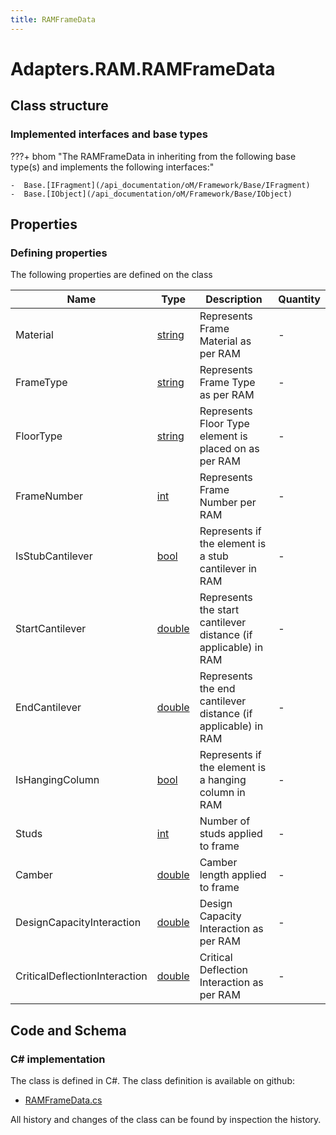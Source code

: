 ```yaml
---
title: RAMFrameData
---
```


# Adapters.RAM.RAMFrameData



## Class structure

### Implemented interfaces and base types

???+ bhom "The RAMFrameData in inheriting from the following base type(s) and implements the following interfaces:"

    -  Base.[IFragment](/api_documentation/oM/Framework/Base/IFragment)
    -  Base.[IObject](/api_documentation/oM/Framework/Base/IObject)


## Properties



### Defining properties

The following properties are defined on the class

| Name             | Type             | Description      | Quantity         |
|------------------|------------------|------------------|------------------|
| Material | [string](https://learn.microsoft.com/en-us/dotnet/api/System.String?view=netstandard-2.0) | Represents Frame Material as per RAM | - |
| FrameType | [string](https://learn.microsoft.com/en-us/dotnet/api/System.String?view=netstandard-2.0) | Represents Frame Type as per RAM | - |
| FloorType | [string](https://learn.microsoft.com/en-us/dotnet/api/System.String?view=netstandard-2.0) | Represents Floor Type element is placed on as per RAM | - |
| FrameNumber | [int](https://learn.microsoft.com/en-us/dotnet/api/System.Int32?view=netstandard-2.0) | Represents Frame Number per RAM | - |
| IsStubCantilever | [bool](https://learn.microsoft.com/en-us/dotnet/api/System.Boolean?view=netstandard-2.0) | Represents if the element is a stub cantilever in RAM | - |
| StartCantilever | [double](https://learn.microsoft.com/en-us/dotnet/api/System.Double?view=netstandard-2.0) | Represents the start cantilever distance (if applicable) in RAM | - |
| EndCantilever | [double](https://learn.microsoft.com/en-us/dotnet/api/System.Double?view=netstandard-2.0) | Represents the end cantilever distance (if applicable) in RAM | - |
| IsHangingColumn | [bool](https://learn.microsoft.com/en-us/dotnet/api/System.Boolean?view=netstandard-2.0) | Represents if the element is a hanging column in RAM | - |
| Studs | [int](https://learn.microsoft.com/en-us/dotnet/api/System.Int32?view=netstandard-2.0) | Number of studs applied to frame | - |
| Camber | [double](https://learn.microsoft.com/en-us/dotnet/api/System.Double?view=netstandard-2.0) | Camber length applied to frame | - |
| DesignCapacityInteraction | [double](https://learn.microsoft.com/en-us/dotnet/api/System.Double?view=netstandard-2.0) | Design Capacity Interaction as per RAM | - |
| CriticalDeflectionInteraction | [double](https://learn.microsoft.com/en-us/dotnet/api/System.Double?view=netstandard-2.0) | Critical Deflection Interaction as per RAM | - |


## Code and Schema

### C# implementation

The class is defined in C#. The class definition is available on github:

- [RAMFrameData.cs](https://github.com/BHoM/RAM_Toolkit/blob/develop/RAM_oM/Fragments/RAMFrameData.cs)

All history and changes of the class can be found by inspection the history.
